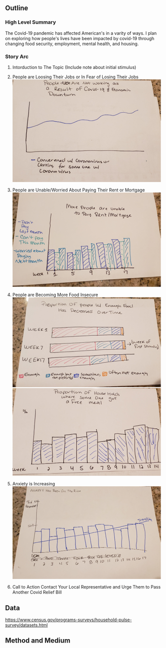 ## Outline
### High Level Summary
The Covid-19 pandemic has affected American's in a varity of ways.  I plan on exploring how people's lives have been impacted by covid-19 through changing food security, employment, mental health, and housing.

### Story Arc
1. Intorduction to The Topic (Include note about initial stimulus)

2. People are Loosing Their Jobs or In Fear of Losing Their Jobs
  ![final3](Final3.jpg)
  
3. People are Unable/Worried About Paying Their Rent or Mortgage
  ![final4](Final4.jpg)
  
4. People are Becoming More Food Insecure
![final1](Final1.jpg)
![final2](Final2.jpg)

5. Anxiety is Increasing
![final5](Final5.jpg)

6. Call to Action
  Contact Your Local Representative and Urge Them to Pass Another Covid Relief Bill 

## Data
https://www.census.gov/programs-surveys/household-pulse-survey/datasets.html

## Method and Medium
